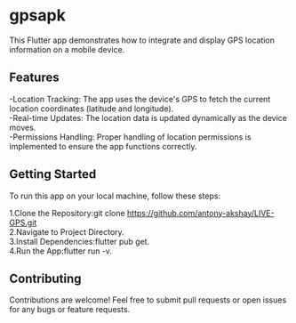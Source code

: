 # gpsapk

This Flutter app demonstrates how to integrate and display GPS location information on a mobile device.  

## Features  

-Location Tracking: The app uses the device's GPS to fetch the current location coordinates (latitude and longitude).  
-Real-time Updates: The location data is updated dynamically as the device moves.  
-Permissions Handling: Proper handling of location permissions is implemented to ensure the app functions correctly.  

## Getting Started  

To run this app on your local machine, follow these steps:

1.Clone the Repository:git clone https://github.com/antony-akshay/LIVE-GPS.git  
2.Navigate to Project Directory.  
3.Install Dependencies:flutter pub get.  
4.Run the App:flutter run -v.  

## Contributing  
Contributions are welcome! Feel free to submit pull requests or open issues for any bugs or feature requests.  
